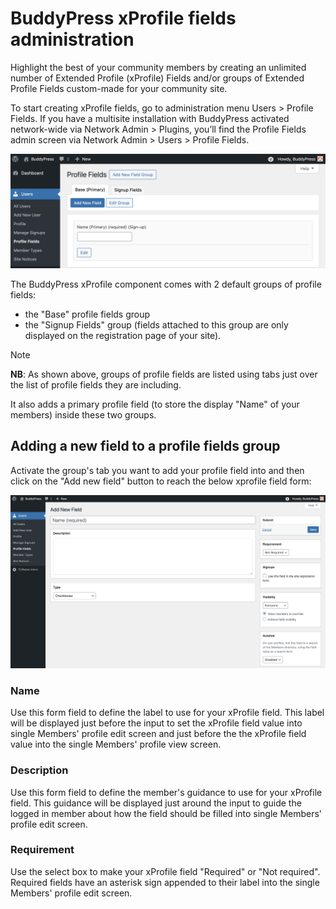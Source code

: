 # BuddyPress xProfile fields administration

Highlight the best of your community members by creating an unlimited number of Extended Profile (xProfile) Fields and/or groups of Extended Profile Fields custom-made for your community site.

To start creating xProfile fields, go to administration menu Users > Profile Fields. If you have a multisite installation with BuddyPress activated network-wide via Network Admin > Plugins, you’ll find the Profile Fields admin screen via Network Admin > Users > Profile Fields.

![xProfile management main page](../../assets/bp-admin-users-xprofile-01.png)

The BuddyPress xProfile component comes with 2 default groups of profile fields:
- the "Base" profile fields group
- the "Signup Fields" group (fields attached to this group are only displayed on the registration page of your site).

> [!NOTE]
> **NB**: As shown above, groups of profile fields are listed using tabs just over the list of profile fields they are including.

It also adds a primary profile field (to store the display "Name" of your members) inside these two groups.

## Adding a new field to a profile fields group

Activate the group's tab you want to add your profile field into and then click on the "Add new field" button to reach the below xprofile field form:

![New xProfile field form](../../assets/bp-admin-users-xprofile-02.png)

### Name

Use this form field to define the label to use for your xProfile field. This label will be displayed just before the input to set the xProfile field value into single Members' profile edit screen and just before the the xProfile field value into the single Members' profile view screen.

### Description

Use this form field to define the member's guidance to use for your xProfile field. This guidance will be displayed just around the input to guide the logged in member about how the field should be filled into single Members' profile edit screen.

### Requirement

Use the select box to make your xProfile field "Required" or "Not required". Required fields have an asterisk sign appended to their label into the single Members' profile edit screen.
